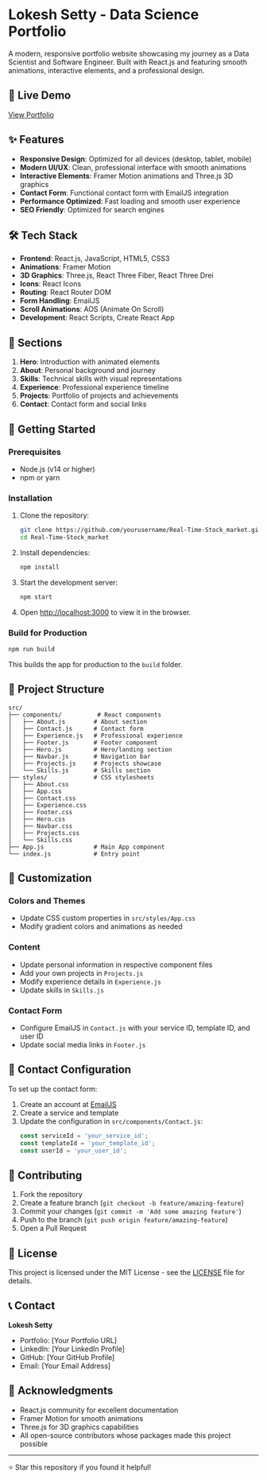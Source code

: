 # Lokesh Setty - Data Science Portfolio

A modern, responsive portfolio website showcasing my journey as a Data Scientist and Software Engineer. Built with React.js and featuring smooth animations, interactive elements, and a professional design.

## 🚀 Live Demo

[View Portfolio](https://your-portfolio-url.com) <!-- Update with your actual URL -->

## ✨ Features

- **Responsive Design**: Optimized for all devices (desktop, tablet, mobile)
- **Modern UI/UX**: Clean, professional interface with smooth animations
- **Interactive Elements**: Framer Motion animations and Three.js 3D graphics
- **Contact Form**: Functional contact form with EmailJS integration
- **Performance Optimized**: Fast loading and smooth user experience
- **SEO Friendly**: Optimized for search engines

## 🛠️ Tech Stack

- **Frontend**: React.js, JavaScript, HTML5, CSS3
- **Animations**: Framer Motion
- **3D Graphics**: Three.js, React Three Fiber, React Three Drei
- **Icons**: React Icons
- **Routing**: React Router DOM
- **Form Handling**: EmailJS
- **Scroll Animations**: AOS (Animate On Scroll)
- **Development**: React Scripts, Create React App

## 📱 Sections

1. **Hero**: Introduction with animated elements
2. **About**: Personal background and journey
3. **Skills**: Technical skills with visual representations
4. **Experience**: Professional experience timeline
5. **Projects**: Portfolio of projects and achievements
6. **Contact**: Contact form and social links

## 🚀 Getting Started

### Prerequisites

- Node.js (v14 or higher)
- npm or yarn

### Installation

1. Clone the repository:
   ```bash
   git clone https://github.com/yourusername/Real-Time-Stock_market.git
   cd Real-Time-Stock_market
   ```

2. Install dependencies:
   ```bash
   npm install
   ```

3. Start the development server:
   ```bash
   npm start
   ```

4. Open [http://localhost:3000](http://localhost:3000) to view it in the browser.

### Build for Production

```bash
npm run build
```

This builds the app for production to the `build` folder.

## 📁 Project Structure

```
src/
├── components/          # React components
│   ├── About.js        # About section
│   ├── Contact.js      # Contact form
│   ├── Experience.js   # Professional experience
│   ├── Footer.js       # Footer component
│   ├── Hero.js         # Hero/landing section
│   ├── Navbar.js       # Navigation bar
│   ├── Projects.js     # Projects showcase
│   └── Skills.js       # Skills section
├── styles/             # CSS stylesheets
│   ├── About.css
│   ├── App.css
│   ├── Contact.css
│   ├── Experience.css
│   ├── Footer.css
│   ├── Hero.css
│   ├── Navbar.css
│   ├── Projects.css
│   └── Skills.css
├── App.js              # Main App component
└── index.js            # Entry point
```

## 🎨 Customization

### Colors and Themes
- Update CSS custom properties in `src/styles/App.css`
- Modify gradient colors and animations as needed

### Content
- Update personal information in respective component files
- Add your own projects in `Projects.js`
- Modify experience details in `Experience.js`
- Update skills in `Skills.js`

### Contact Form
- Configure EmailJS in `Contact.js` with your service ID, template ID, and user ID
- Update social media links in `Footer.js`

## 📧 Contact Configuration

To set up the contact form:

1. Create an account at [EmailJS](https://www.emailjs.com/)
2. Create a service and template
3. Update the configuration in `src/components/Contact.js`:
   ```javascript
   const serviceId = 'your_service_id';
   const templateId = 'your_template_id';
   const userId = 'your_user_id';
   ```

## 🤝 Contributing

1. Fork the repository
2. Create a feature branch (`git checkout -b feature/amazing-feature`)
3. Commit your changes (`git commit -m 'Add some amazing feature'`)
4. Push to the branch (`git push origin feature/amazing-feature`)
5. Open a Pull Request

## 📄 License

This project is licensed under the MIT License - see the [LICENSE](LICENSE) file for details.

## 📞 Contact

**Lokesh Setty**
- Portfolio: [Your Portfolio URL]
- LinkedIn: [Your LinkedIn Profile]
- GitHub: [Your GitHub Profile]
- Email: [Your Email Address]

## 🙏 Acknowledgments

- React.js community for excellent documentation
- Framer Motion for smooth animations
- Three.js for 3D graphics capabilities
- All open-source contributors whose packages made this project possible

---

⭐ Star this repository if you found it helpful!